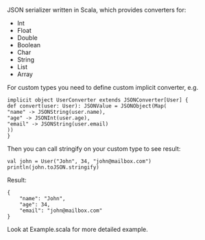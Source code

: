 JSON serializer written in Scala, which provides converters for:
- Int
- Float
- Double
- Boolean
- Char
- String
- List
- Array

For custom types you need to define custom implicit converter, e.g.


    implicit object UserConverter extends JSONConverter[User] {
    def convert(user: User): JSONValue = JSONObject(Map(
    "name" -> JSONString(user.name),
    "age" -> JSONInt(user.age),
    "email" -> JSONString(user.email)
    ))
    }

Then you can call stringify on your custom type to see result:

    val john = User("John", 34, "john@mailbox.com")
    println(john.toJSON.stringify)
Result:

    {
        "name": "John",
        "age": 34,
        "email": "john@mailbox.com"
    }
Look at Example.scala for more detailed example.
